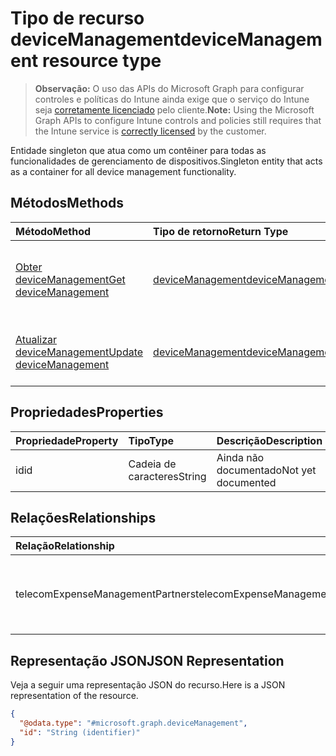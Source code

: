 # <a name="devicemanagement-resource-type"></a><span data-ttu-id="19685-101">Tipo de recurso deviceManagement</span><span class="sxs-lookup"><span data-stu-id="19685-101">deviceManagement resource type</span></span>

> <span data-ttu-id="19685-102">**Observação:** O uso das APIs do Microsoft Graph para configurar controles e políticas do Intune ainda exige que o serviço do Intune seja [corretamente licenciado](https://go.microsoft.com/fwlink/?linkid=839381) pelo cliente.</span><span class="sxs-lookup"><span data-stu-id="19685-102">**Note:** Using the Microsoft Graph APIs to configure Intune controls and policies still requires that the Intune service is [correctly licensed](https://go.microsoft.com/fwlink/?linkid=839381) by the customer.</span></span>

<span data-ttu-id="19685-103">Entidade singleton que atua como um contêiner para todas as funcionalidades de gerenciamento de dispositivos.</span><span class="sxs-lookup"><span data-stu-id="19685-103">Singleton entity that acts as a container for all device management functionality.</span></span>
## <a name="methods"></a><span data-ttu-id="19685-104">Métodos</span><span class="sxs-lookup"><span data-stu-id="19685-104">Methods</span></span>
|<span data-ttu-id="19685-105">Método</span><span class="sxs-lookup"><span data-stu-id="19685-105">Method</span></span>|<span data-ttu-id="19685-106">Tipo de retorno</span><span class="sxs-lookup"><span data-stu-id="19685-106">Return Type</span></span>|<span data-ttu-id="19685-107">Descrição</span><span class="sxs-lookup"><span data-stu-id="19685-107">Description</span></span>|
|:---|:---|:---|
|[<span data-ttu-id="19685-108">Obter deviceManagement</span><span class="sxs-lookup"><span data-stu-id="19685-108">Get deviceManagement</span></span>](../api/intune_tem_devicemanagement_get.md)|[<span data-ttu-id="19685-109">deviceManagement</span><span class="sxs-lookup"><span data-stu-id="19685-109">deviceManagement</span></span>](../resources/intune_tem_devicemanagement.md)|<span data-ttu-id="19685-110">Ler propriedades e relações de objetos de [deviceManagement](../resources/intune_tem_devicemanagement.md).</span><span class="sxs-lookup"><span data-stu-id="19685-110">Read properties and relationships of [plannerTaskDetails](../resources/intune_tem_devicemanagement.md) object.</span></span>|
|[<span data-ttu-id="19685-111">Atualizar deviceManagement</span><span class="sxs-lookup"><span data-stu-id="19685-111">Update deviceManagement</span></span>](../api/intune_tem_devicemanagement_update.md)|[<span data-ttu-id="19685-112">deviceManagement</span><span class="sxs-lookup"><span data-stu-id="19685-112">deviceManagement</span></span>](../resources/intune_tem_devicemanagement.md)|<span data-ttu-id="19685-113">Atualizar as propriedades de um objeto de [deviceManagement](../resources/intune_tem_devicemanagement.md).</span><span class="sxs-lookup"><span data-stu-id="19685-113">Update the properties of a [calendar](../resources/intune_tem_devicemanagement.md) object.</span></span>|

## <a name="properties"></a><span data-ttu-id="19685-114">Propriedades</span><span class="sxs-lookup"><span data-stu-id="19685-114">Properties</span></span>
|<span data-ttu-id="19685-115">Propriedade</span><span class="sxs-lookup"><span data-stu-id="19685-115">Property</span></span>|<span data-ttu-id="19685-116">Tipo</span><span class="sxs-lookup"><span data-stu-id="19685-116">Type</span></span>|<span data-ttu-id="19685-117">Descrição</span><span class="sxs-lookup"><span data-stu-id="19685-117">Description</span></span>|
|:---|:---|:---|
|<span data-ttu-id="19685-118">id</span><span class="sxs-lookup"><span data-stu-id="19685-118">id</span></span>|<span data-ttu-id="19685-119">Cadeia de caracteres</span><span class="sxs-lookup"><span data-stu-id="19685-119">String</span></span>|<span data-ttu-id="19685-120">Ainda não documentado</span><span class="sxs-lookup"><span data-stu-id="19685-120">Not yet documented</span></span>|

## <a name="relationships"></a><span data-ttu-id="19685-121">Relações</span><span class="sxs-lookup"><span data-stu-id="19685-121">Relationships</span></span>
|<span data-ttu-id="19685-122">Relação</span><span class="sxs-lookup"><span data-stu-id="19685-122">Relationship</span></span>|<span data-ttu-id="19685-123">Tipo</span><span class="sxs-lookup"><span data-stu-id="19685-123">Type</span></span>|<span data-ttu-id="19685-124">Descrição</span><span class="sxs-lookup"><span data-stu-id="19685-124">Description</span></span>|
|:---|:---|:---|
|<span data-ttu-id="19685-125">telecomExpenseManagementPartners</span><span class="sxs-lookup"><span data-stu-id="19685-125">telecomExpenseManagementPartners</span></span>|<span data-ttu-id="19685-126">Conjunto [telecomExpenseManagementPartner](../resources/intune_tem_telecomexpensemanagementpartner.md)</span><span class="sxs-lookup"><span data-stu-id="19685-126">[telecomExpenseManagementPartner](../resources/intune_tem_telecomexpensemanagementpartner.md) collection</span></span>|<span data-ttu-id="19685-127">Os parceiros de gerenciamento de despesas de telecomunicações.</span><span class="sxs-lookup"><span data-stu-id="19685-127">The telecom expense management partners.</span></span>|

## <a name="json-representation"></a><span data-ttu-id="19685-128">Representação JSON</span><span class="sxs-lookup"><span data-stu-id="19685-128">JSON Representation</span></span>
<span data-ttu-id="19685-129">Veja a seguir uma representação JSON do recurso.</span><span class="sxs-lookup"><span data-stu-id="19685-129">Here is a JSON representation of the resource.</span></span>
<!-- {
  "blockType": "resource",
  "keyProperty": "id",
  "@odata.type": "microsoft.graph.deviceManagement"
}
-->
``` json
{
  "@odata.type": "#microsoft.graph.deviceManagement",
  "id": "String (identifier)"
}
```



